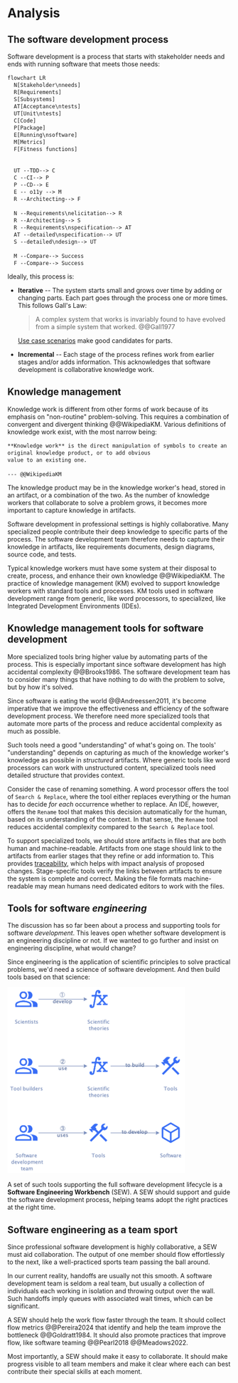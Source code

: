 # Analysis

## The software development process

Software development is a process that starts with stakeholder needs and ends with running software that meets those
needs:

```mermaid
flowchart LR
  N[Stakeholder\nneeds]
  R[Requirements]
  S[Subsystems]
  AT[Acceptance\ntests]
  UT[Unit\ntests]
  C[Code]
  P[Package]
  E[Running\nsoftware]
  M[Metrics]
  F[Fitness functions]


  UT --TDD--> C
  C --CI--> P
  P --CD--> E
  E -- o11y --> M
  R --Architecting--> F

  N --Requirements\nelicitation--> R
  R --Architecting--> S
  R --Requirements\nspecification--> AT
  AT --detailed\nspecification--> UT
  S --detailed\ndesign--> UT

  M --Compare--> Success
  F --Compare--> Success
```

Ideally, this process is:

- **Iterative** -- The system starts small and grows over time by adding or changing parts.
  Each part goes through the process one or more times.
  This follows Gall's Law:

  > A complex system that works is invariably found to have evolved from a simple system that worked. @@Gall1977

  [Use case scenarios](../requirements/digest/elicitation.md#techniques) make good candidates for parts.
- **Incremental** -- Each stage of the process refines work from earlier stages and/or adds information.
  This acknowledges that software development is collaborative knowledge work.


## Knowledge management

Knowledge work is different from other forms of work because of its emphasis on "non-routine" problem-solving.
This requires a combination of convergent and divergent thinking @@WikipediaKM.
Various definitions of knowledge work exist, with the most narrow being:

```admonish tldr title="Definition"
**Knowledge work** is the direct manipulation of symbols to create an original knowledge product, or to add obvious
value to an existing one.

--- @@WikipediaKM
```


The knowledge product may be in the knowledge worker's head, stored in an artifact, or a combination of the two.
As the number of knowledge workers that collaborate to solve a problem grows, it becomes more important to capture
knowledge in artifacts.

Software development in professional settings is highly collaborative.
Many specialized people contribute their deep knowledge to specific parts of the process.
The software development team therefore needs to capture their knowledge in artifacts, like requirements documents,
design diagrams, source code, and tests.

Typical knowledge workers must have some system at their disposal to create, process, and enhance their own knowledge
@@WikipediaKM.
The practice of knowledge management (KM) evolved to support knowledge workers with standard tools and processes.
KM tools used in software development range from generic, like word processors, to specialized, like Integrated
Development Environments (IDEs).


## Knowledge management tools for software development

More specialized tools bring higher value by automating parts of the process.
This is especially important since software development has high accidental complexity @@Brooks1986.
The software development team has to consider many things that have nothing to do with the problem to solve, but
by how it's solved.

Since software is eating the world @@Andreessen2011, it's become imperative that we improve the effectiveness and
efficiency of the software development process.
We therefore need more specialized tools that automate more parts of the process and reduce accidental complexity as
much as possible.

Such tools need a good "understanding" of what's going on.
The tools' "understanding" depends on capturing as much of the knowledge worker's knowledge as possible in _structured_
artifacts.
Where generic tools like word processors can work with unstructured content, specialized tools need detailed structure
that provides context.

Consider the case of renaming something.
A word processor offers the tool of `Search & Replace`, where the tool either replaces everything or the human has to
decide _for each_ occurrence whether to replace.
An IDE, however, offers the `Rename` tool that makes this decision automatically for the human, based on its
understanding of the context.
In that sense, the `Rename` tool reduces accidental complexity compared to the `Search & Replace` tool.

To support specialized tools, we should store artifacts in files that are both human and machine-readable.
Artifacts from one stage should link to the artifacts from earlier stages that they refine or add information to.
This provides [traceability](../requirements/digest/management.md#requirements-management), which helps with impact
analysis of proposed changes.
Stage-specific tools verify the links between artifacts to ensure the system is complete and correct.
Making the file formats machine-readable may mean humans need dedicated editors to work with the files.


## Tools for software _engineering_

The discussion has so far been about a process and supporting tools for software _development_.
This leaves open whether software development is an engineering discipline or not.
If we wanted to go further and insist on engineering discipline, what would change?

Since engineering is the application of scientific principles to solve practical problems, we'd need a science of
software development.
And then build tools based on that science:

![Software Engineering Workbench](../img/sew-domain-story.png)

A set of such tools supporting the full software development lifecycle is a **Software Engineering Workbench** (SEW).
A SEW should support and guide the software development process, helping teams adopt the right practices at the right
time.


## Software engineering as a team sport

Since professional software development is highly collaborative, a SEW must aid collaboration.
The output of one member should flow effortlessly to the next, like a well-practiced sports team passing the ball
around.

In our current reality, handoffs are usually not this smooth.
A software development team is seldom a real team, but usually a collection of individuals each working in isolation
and throwing output over the wall.
Such handoffs imply queues with associated wait times, which can be significant.

A SEW should help the work flow faster through the team.
It should collect flow metrics @@Pereira2024 that identify and help the team improve the bottleneck @@Goldratt1984.
It should also promote practices that improve flow, like software teaming @@Pearl2018 @@Meadows2022.

Most importantly, a SEW should make it easy to collaborate.
It should make progress visible to all team members and make it clear where each can best contribute their special
skills at each moment.

